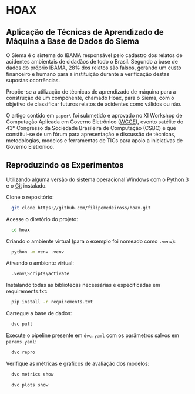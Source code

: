 # HOAX

## Aplicação de Técnicas de Aprendizado de Máquina a Base de Dados do Siema

   O Siema é o sistema do IBAMA responsável pelo cadastro dos relatos de acidentes ambientais de cidadãos de todo o Brasil. Segundo a base de dados do próprio IBAMA, 28% dos relatos são falsos, gerando um custo financeiro e humano para a instituição durante a verificação destas supostas ocorrências. 
   
   Propõe-se a utilização de técnicas de aprendizado de máquina para a construção de um componente, chamado Hoax, para o Siema, com o objetivo de classificar futuros relatos de acidentes como válidos ou não.

   O artigo contido em `paper\` foi submetido e aprovado no XI Workshop de Computação Aplicada em Governo Eletrônico ([WCGE](https://csbc.sbc.org.br/2023/wcge/)), evento satélite do 43º Congresso da Sociedade Brasileira de Computação (CSBC) e que constitui-se de um fórum para apresentação e discussão de técnicas, metodologias, modelos e ferramentas de TICs para apoio a iniciativas de Governo Eletrônico.

## Reproduzindo os Experimentos

Utilizando alguma versão do sistema operacional Windows com o [Python 3](https://www.python.org/) e o [Git](https://git-scm.com/) instalado.

Clone o repositório:

```bash
  git clone https://github.com/filipemedeiross/hoax.git
```

Acesse o diretório do projeto:

```bash
  cd hoax
```

Criando o ambiente virtual (para o exemplo foi nomeado como `.venv`):

```bash
  python -m venv .venv
```

Ativando o ambiente virtual:

```bash
  .venv\Scripts\activate
```

Instalando todas as bibliotecas necessárias e especificadas em requirements.txt:

```bash
  pip install -r requirements.txt
```

Carregue a base de dados:

```bash
  dvc pull
```

Execute o pipeline presente em `dvc.yaml` com os parâmetros salvos em `params.yaml`:

```bash
  dvc repro
```

Verifique as métricas e gráficos de avaliação dos modelos:

```bash
  dvc metrics show
```

```bash
  dvc plots show
```
